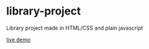 # library-project
Library project made in HTML/CSS and plain javascript

[live demo](https://jacobdev03.github.io/library-project/)
